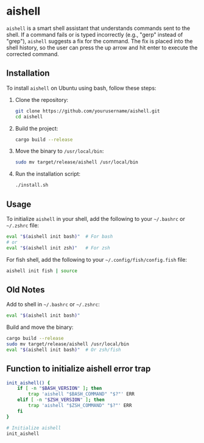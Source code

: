 # aishell

`aishell` is a smart shell assistant that understands commands sent to the shell. If a command fails or is typed incorrectly (e.g., "gerp" instead of "grep"), `aishell` suggests a fix for the command. The fix is placed into the shell history, so the user can press the up arrow and hit enter to execute the corrected command.

## Installation

To install `aishell` on Ubuntu using bash, follow these steps:

1. Clone the repository:
    ```sh
    git clone https://github.com/yourusername/aishell.git
    cd aishell
    ```

2. Build the project:
    ```sh
    cargo build --release
    ```

3. Move the binary to `/usr/local/bin`:
    ```sh
    sudo mv target/release/aishell /usr/local/bin
    ```

4. Run the installation script:
    ```sh
    ./install.sh
    ```

## Usage

To initialize `aishell` in your shell, add the following to your `~/.bashrc` or `~/.zshrc` file:

```sh
eval "$(aishell init bash)"  # For bash
# or
eval "$(aishell init zsh)"   # For zsh
```

For fish shell, add the following to your `~/.config/fish/config.fish` file:

```sh
aishell init fish | source
```

## Old Notes

Add to shell in `~/.bashrc` or `~/.zshrc`:

```sh
eval "$(aishell init bash)"
```

Build and move the binary:

```sh
cargo build --release
sudo mv target/release/aishell /usr/local/bin
eval "$(aishell init bash)"  # Or zsh/fish
```

## Function to initialize aishell error trap

```sh
init_aishell() {
    if [ -n "$BASH_VERSION" ]; then
        trap 'aishell "$BASH_COMMAND" "$?"' ERR
    elif [ -n "$ZSH_VERSION" ]; then
        trap 'aishell "$ZSH_COMMAND" "$?"' ERR
    fi
}

# Initialize aishell
init_aishell
